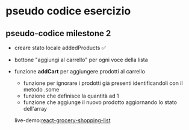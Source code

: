 # pseudo codice esercizio

## pseudo-codice milestone 2

- creare stato locale addedProducts ✅
- bottone "aggiungi al carrello" per ogni voce della lista
- funzione **addCart** per aggiungere prodotti al carrello
    - funzione per ignorare i prodotti già presenti identificandoli con il metodo .some
    - funzione che definisce la quantità ad 1
    - funzione che aggiunge il nuovo prodotto aggiornando lo stato dell'array 

    live-demo:[react-grocery-shopping-list](https://react-grocery-shopping-list.netlify.app/)
